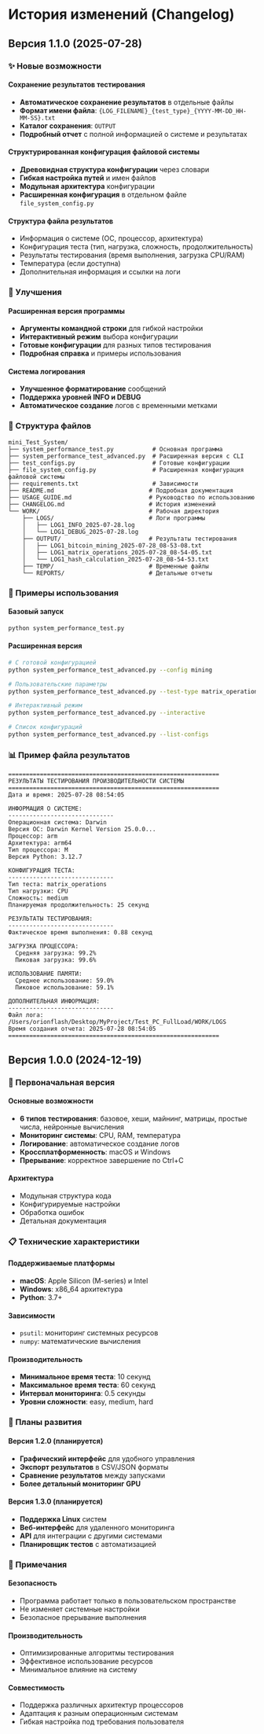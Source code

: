 # История изменений (Changelog)

## Версия 1.1.0 (2025-07-28)

### ✨ Новые возможности

#### Сохранение результатов тестирования
- **Автоматическое сохранение результатов** в отдельные файлы
- **Формат имени файла**: `{LOG_FILENAME}_{test_type}_{YYYY-MM-DD_HH-MM-SS}.txt`
- **Каталог сохранения**: `OUTPUT`
- **Подробный отчет** с полной информацией о системе и результатах

#### Структурированная конфигурация файловой системы
- **Древовидная структура конфигурации** через словари
- **Гибкая настройка путей** и имен файлов
- **Модульная архитектура** конфигурации
- **Расширенная конфигурация** в отдельном файле `file_system_config.py`

#### Структура файла результатов
- Информация о системе (ОС, процессор, архитектура)
- Конфигурация теста (тип, нагрузка, сложность, продолжительность)
- Результаты тестирования (время выполнения, загрузка CPU/RAM)
- Температура (если доступна)
- Дополнительная информация и ссылки на логи

### 🔧 Улучшения

#### Расширенная версия программы
- **Аргументы командной строки** для гибкой настройки
- **Интерактивный режим** выбора конфигурации
- **Готовые конфигурации** для разных типов тестирования
- **Подробная справка** и примеры использования

#### Система логирования
- **Улучшенное форматирование** сообщений
- **Поддержка уровней INFO и DEBUG**
- **Автоматическое создание** логов с временными метками

### 📁 Структура файлов

```
mini_Test_System/
├── system_performance_test.py           # Основная программа
├── system_performance_test_advanced.py  # Расширенная версия с CLI
├── test_configs.py                      # Готовые конфигурации
├── file_system_config.py                # Расширенная конфигурация файловой системы
├── requirements.txt                     # Зависимости
├── README.md                           # Подробная документация
├── USAGE_GUIDE.md                      # Руководство по использованию
├── CHANGELOG.md                        # История изменений
└── WORK/                               # Рабочая директория
    ├── LOGS/                           # Логи программы
    │   ├── LOG1_INFO_2025-07-28.log
    │   └── LOG1_DEBUG_2025-07-28.log
    ├── OUTPUT/                         # Результаты тестирования
    │   ├── LOG1_bitcoin_mining_2025-07-28_08-53-08.txt
    │   ├── LOG1_matrix_operations_2025-07-28_08-54-05.txt
    │   └── LOG1_hash_calculation_2025-07-28_08-54-53.txt
    ├── TEMP/                           # Временные файлы
    └── REPORTS/                        # Детальные отчеты
```

### 🎯 Примеры использования

#### Базовый запуск
```bash
python system_performance_test.py
```

#### Расширенная версия
```bash
# С готовой конфигурацией
python system_performance_test_advanced.py --config mining

# Пользовательские параметры
python system_performance_test_advanced.py --test-type matrix_operations --duration 45

# Интерактивный режим
python system_performance_test_advanced.py --interactive

# Список конфигураций
python system_performance_test_advanced.py --list-configs
```

### 📊 Пример файла результатов

```
============================================================
РЕЗУЛЬТАТЫ ТЕСТИРОВАНИЯ ПРОИЗВОДИТЕЛЬНОСТИ СИСТЕМЫ
============================================================
Дата и время: 2025-07-28 08:54:05

ИНФОРМАЦИЯ О СИСТЕМЕ:
------------------------------
Операционная система: Darwin
Версия ОС: Darwin Kernel Version 25.0.0...
Процессор: arm
Архитектура: arm64
Тип процессора: M
Версия Python: 3.12.7

КОНФИГУРАЦИЯ ТЕСТА:
------------------------------
Тип теста: matrix_operations
Тип нагрузки: CPU
Сложность: medium
Планируемая продолжительность: 25 секунд

РЕЗУЛЬТАТЫ ТЕСТИРОВАНИЯ:
------------------------------
Фактическое время выполнения: 0.88 секунд

ЗАГРУЗКА ПРОЦЕССОРА:
  Средняя загрузка: 99.2%
  Пиковая загрузка: 99.6%

ИСПОЛЬЗОВАНИЕ ПАМЯТИ:
  Среднее использование: 59.0%
  Пиковое использование: 59.1%

ДОПОЛНИТЕЛЬНАЯ ИНФОРМАЦИЯ:
------------------------------
Файл лога: /Users/orionflash/Desktop/MyProject/Test_PC_FullLoad/WORK/LOGS
Время создания отчета: 2025-07-28 08:54:05
============================================================
```

## Версия 1.0.0 (2024-12-19)

### 🎉 Первоначальная версия

#### Основные возможности
- **6 типов тестирования**: базовое, хеши, майнинг, матрицы, простые числа, нейронные вычисления
- **Мониторинг системы**: CPU, RAM, температура
- **Логирование**: автоматическое создание логов
- **Кроссплатформенность**: macOS и Windows
- **Прерывание**: корректное завершение по Ctrl+C

#### Архитектура
- Модульная структура кода
- Конфигурируемые настройки
- Обработка ошибок
- Детальная документация

### 📋 Технические характеристики

#### Поддерживаемые платформы
- **macOS**: Apple Silicon (M-series) и Intel
- **Windows**: x86_64 архитектура
- **Python**: 3.7+

#### Зависимости
- `psutil`: мониторинг системных ресурсов
- `numpy`: математические вычисления

#### Производительность
- **Минимальное время теста**: 10 секунд
- **Максимальное время теста**: 60 секунд
- **Интервал мониторинга**: 0.5 секунды
- **Уровни сложности**: easy, medium, hard

### 🔮 Планы развития

#### Версия 1.2.0 (планируется)
- **Графический интерфейс** для удобного управления
- **Экспорт результатов** в CSV/JSON форматы
- **Сравнение результатов** между запусками
- **Более детальный мониторинг GPU**

#### Версия 1.3.0 (планируется)
- **Поддержка Linux** систем
- **Веб-интерфейс** для удаленного мониторинга
- **API** для интеграции с другими системами
- **Планировщик тестов** с автоматизацией

### 📝 Примечания

#### Безопасность
- Программа работает только в пользовательском пространстве
- Не изменяет системные настройки
- Безопасное прерывание выполнения

#### Производительность
- Оптимизированные алгоритмы тестирования
- Эффективное использование ресурсов
- Минимальное влияние на систему

#### Совместимость
- Поддержка различных архитектур процессоров
- Адаптация к разным операционным системам
- Гибкая настройка под требования пользователя 